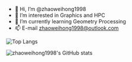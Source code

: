 - 👋 Hi, I’m @zhaoweihong1998
- 👀 I’m interested in Graphics and HPC
- 🌱 I’m currently learning Geometry Processing
- 📫 E-mail zhaoweihong1998@outlook.com

![Top Langs](https://github-readme-stats.vercel.app/api/top-langs/?username=zhaoweihong1998&layout=compact&theme=radical&card_width=500)


![zhaoweihong1998's GitHub stats](https://github-readme-stats.vercel.app/api?username=zhaoweihong1998&count_private=true&show_icons=true&theme=radical&card_width=500)

<!---
zhaoweihong1998/zhaoweihong1998 is a ✨ special ✨ repository because its `README.md` (this file) appears on your GitHub profile.
You can click the Preview link to take a look at your changes.
--->
